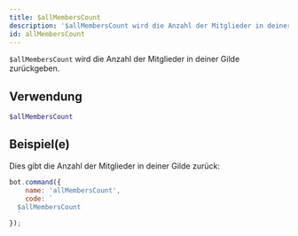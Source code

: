 ```yaml
---
title: $allMembersCount
description: '$allMembersCount wird die Anzahl der Mitglieder in deiner Gilde zurückgeben.'
id: allMembersCount
---
```


`$allMembersCount` wird die Anzahl der Mitglieder in deiner Gilde zurückgeben.

## Verwendung

```php
$allMembersCount
```

## Beispiel(e)

Dies gibt die Anzahl der Mitglieder in deiner Gilde zurück:

```javascript
bot.command({
    name: 'allMembersCount',
    code: `
  $allMembersCount
  `
});
```